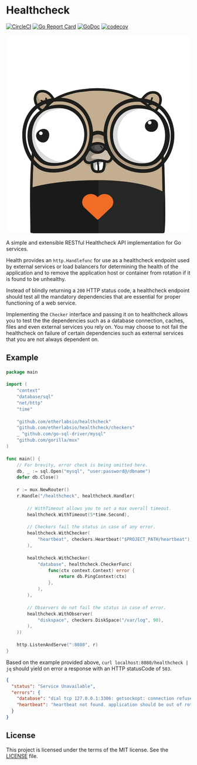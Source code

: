# Healthcheck

[![CircleCI](https://circleci.com/gh/etherlabsio/healthcheck/tree/master.svg?style=shield)](https://circleci.com/gh/etherlabsio/healthcheck/tree/master)
[![Go Report Card](https://goreportcard.com/badge/github.com/etherlabsio/healthcheck)](https://goreportcard.com/report/github.com/etherlabsio/healthcheck)
[![GoDoc](https://godoc.org/github.com/etherlabsio/healthcheck?status.svg)](https://godoc.org/github.com/etherlabsio/healthcheck)
[![codecov](https://codecov.io/gh/etherlabsio/healthcheck/branch/master/graph/badge.svg)](https://codecov.io/gh/etherlabsio/healthcheck)

![alt text](logo.png "gopher-logo")

A simple and extensible RESTful Healthcheck API implementation for Go services.

Health provides an `http.Handlefunc` for use as a healthcheck endpoint used by external services or load balancers
for determining the health of the application and to remove the application host or container from rotation if it is found to be unhealthy.

Instead of blindly returning a `200` HTTP status code, a healthcheck endpoint should test all the mandatory dependencies that are essential for proper functioning of a web service.

Implementing the `Checker` interface and passing it on to healthcheck allows you to test the the dependencies such as a database connection, caches, files and even external services you rely on. You may choose to not fail the healthcheck on failure of certain dependencies such as external services that you are not always dependent on.

## Example

```GO
package main

import (
    "context"
    "database/sql"
    "net/http"
    "time"

    "github.com/etherlabsio/healthcheck"
    "github.com/etherlabsio/healthcheck/checkers"
    _ "github.com/go-sql-driver/mysql"
    "github.com/gorilla/mux"
)

func main() {
    // For brevity, error check is being omitted here.
    db, _ := sql.Open("mysql", "user:password@/dbname")
    defer db.Close()

    r := mux.NewRouter()
    r.Handle("/healthcheck", healthcheck.Handler(

        // WithTimeout allows you to set a max overall timeout.
        healthcheck.WithTimeout(5*time.Second),

        // Checkers fail the status in case of any error.
        healthcheck.WithChecker(
            "heartbeat", checkers.Heartbeat("$PROJECT_PATH/heartbeat"),
        ),

        healthcheck.WithChecker(
            "database", healthcheck.CheckerFunc(
                func(ctx context.Context) error {
                    return db.PingContext(ctx)
                },
            ),
        ),

        // Observers do not fail the status in case of error.
        healthcheck.WithObserver(
            "diskspace", checkers.DiskSpace("/var/log", 90),
        ),
    ))

    http.ListenAndServe(":8080", r)
}
```

Based on the example provided above, `curl localhost:8080/healthcheck | jq` should yield on error a response with an HTTP statusCode of `503`.

```JSON
{
  "status": "Service Unavailable",
  "errors": {
    "database": "dial tcp 127.0.0.1:3306: getsockopt: connection refused",
    "heartbeat": "heartbeat not found. application should be out of rotation"
  }
}
```

## License

This project is licensed under the terms of the MIT license. See the [LICENSE](LICENSE) file.
